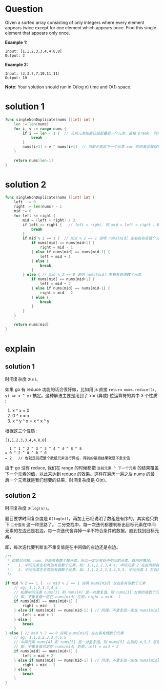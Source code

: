 # Question
Given a sorted array consisting of only integers where every element appears twice except for one element which appears once. Find this single element that appears only once.  

**Example 1:**
```
Input: [1,1,2,3,3,4,4,8,8]
Output: 2
```
**Example 2:**
```
Input: [3,3,7,7,10,11,11]
Output: 10
```

**Note:** Your solution should run in O(log n) time and O(1) space.
# solution 1
```go
func singleNonDuplicate(nums []int) int {
    len := len(nums)
    for i, v := range nums {
        if i == len - 1 {  // 当前元素如果已经是最后一个元素，直接 break. 同时也是为了防止下面的 nums[i+1] 数组越界
            break
        }
        nums[i+1] = v ^ nums[i+1]  // 当前元素和下一个元素 xor 的结果会被保存到下一个元素
    }
    
    return nums[len-1]  
}
```
# solution 2
```go
func singleNonDuplicate(nums []int) int {
    left  := 0
    right := len(nums) - 1
    mid := 0
    for left <= right {
        mid = (left + right) / 2
        if left == right {   // left = right, 则 mid = left = right 。即当前值为该查找过程的最后一个值
            break
        }
        if mid % 2 == 1 {  // mid % 2 == 1 说明 nums[mid] 左右各有奇数个元素
            if nums[mid] == nums[mid+1] {
                right = mid - 1
            } else if nums[mid] == nums[mid-1] {
                left = mid + 1
            } else {
                break
            }
        } else { // mid % 2 == 0 说明 nums[mid] 左右各有偶数个元素
            if nums[mid] == nums[mid+1] {
                left = mid + 2
            } else if nums[mid] == nums[mid-1] {
                right = mid - 2
            } else {
                break
            }
        }
    }
    
    return nums[mid]
}
```
# explain
## solution 1 
时间复杂度 ```O(n)```。

如果 go 有 reduce 功能的话会很好做，比如用 js 直接 ```return nums.reduce((x, y) => x ^ y)``` 搞定。这种解法主要是用到了 xor  (异或) 位运算符的其中 3 个性质 :  
1. x ^ x = 0  
2. 0 ^ x = x
3. x ^ y ^ x = x ^ x ^ y  

根据这三个性质 : 
```
[1,1,2,3,3,4,4,8,8]

  1 ^ 1 ^ 2 ^ 3 ^ 3 ^ 4 ^ 4 ^ 8 ^ 8
= 0 ^ 2 ^ 0 ^ 0 ^ 0
= 2   // 也就是说把整个数组元素进行异或，得到的最后结果就是不重复值
```  

由于 go 没有 reduce, 我们在 range 的时候都把 ```当前元素 ^ 下一个元素``` 的结果覆盖下一个元素的值，以此来达到 reduce 的效果。这样在遍历一遍之后 nums 的最后一个元素就是我们想要的结果，时间复杂度是 O(n)。

## solution 2
时间复杂度 ```O(log(n))```。  

题目要求时间复杂度是 ```O(log(n))```，再加上已经说明了数组是有序的。其实也只剩下 ```二分查找``` 这一种思路了。 二分查找中，每一次迭代都要判断出目标元素在中间元素的左边还是右边，每一次迭代舍弃掉一半不符合条件的数据，直到找到目标元素。    

即，每次迭代要判断出不重复值是在中间值的左边还是右边。  

```go
/**
 * 由题目可知，nums 只能有奇数个数元素，所以一定会有处于中间的元素。有两种情况:
 *    1. 中间元素左右两边有奇数个元素，如: 1,1,2,2,3,4,4. 中间元素 2 左右两侧各有 3 个元素
 *    2. 中间元素左右两边有偶数个元素，如: 1,1,2,2,3,3,4,5,5. 中间元素 3 左右两侧各有 4 个元素
 */

if mid % 2 == 1 {  // mid % 2 == 1 说明 nums[mid] 左右各有奇数个元素
    // eg: 1,1,2,3,3,4,4 . 
    // 如果中间元素 nums[3] 和 nums[4] 是一对重复值，则 nums[3] 左侧的奇数个元素一定有一个元素无法与其他元素组成一对重复值
    // 即，不重复值一定在 nums[mid] 左侧，right = mid - 1
    if nums[mid] == nums[mid+1] {
        right = mid - 1
    } else if nums[mid] == nums[mid-1] { // 同理，不重复值一定在 nums[mid] 右侧
        left = mid + 1
    } else {
        break
    }
} else { // mid % 2 == 0 说明 nums[mid] 左右各有偶数个元素
    // eg: 1,1,2,2,3,3,4,5,5
    // 中间元素 nums[4] 和 nums[5] 是一对重复值，则 nums[5] 右侧的 4,5,5 是奇数个元素，已定有个一元素无法与其他元素组成一对重复值
    // 即，不重复值已定在 nums[mid] 右侧，left = mid + 2
    if nums[mid] == nums[mid+1] {
        left = mid + 2
    } else if nums[mid] == nums[mid-1] { // 同理，不重复值一定在 nums[mid] 左侧
        right = mid - 2
    } else {
        break
    }
}
```

